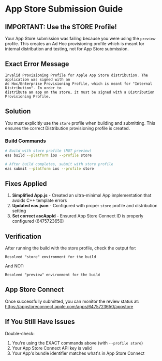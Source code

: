 # App Store Submission Guide

## IMPORTANT: Use the STORE Profile!

Your App Store submission was failing because you were using the `preview` profile. This creates an Ad Hoc provisioning profile which is meant for internal distribution and testing, not for App Store submission.

## Exact Error Message

```
Invalid Provisioning Profile for Apple App Store distribution. The application was signed with an 
Ad Hoc/Enterprise Provisioning Profile, which is meant for "Internal Distribution". In order to 
distribute an app on the store, it must be signed with a Distribution Provisioning Profile.
```

## Solution

You must explicitly use the `store` profile when building and submitting. This ensures the correct Distribution provisioning profile is created.

### Build Commands

```bash
# Build with store profile (NOT preview)
eas build --platform ios --profile store

# After build completes, submit with store profile
eas submit --platform ios --profile store
```

## Fixes Applied

1. **Simplified App.js** - Created an ultra-minimal App implementation that avoids C++ template errors
2. **Updated eas.json** - Configured with proper `store` profile and distribution setting
3. **Set correct ascAppId** - Ensured App Store Connect ID is properly configured (6475723650)

## Verification

After running the build with the store profile, check the output for:
```
Resolved "store" environment for the build
```

And NOT:
```
Resolved "preview" environment for the build
```

## App Store Connect

Once successfully submitted, you can monitor the review status at:
https://appstoreconnect.apple.com/apps/6475723650/appstore

## If You Still Have Issues

Double-check:
1. You're using the EXACT commands above (with `--profile store`)
2. Your App Store Connect API key is valid
3. Your App's bundle identifier matches what's in App Store Connect
